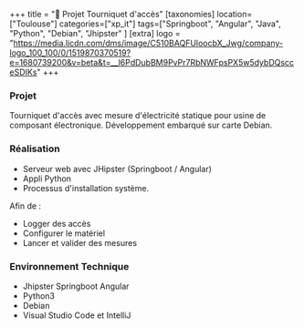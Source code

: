 +++
title = "🛞 Projet Tourniquet d'accès"
[taxonomies]
location=["Toulouse"]
categories=["xp_it"]
tags=["Springboot", "Angular", "Java", "Python", "Debian", "Jhipster" ]
[extra]
logo = "https://media.licdn.com/dms/image/C510BAQFUloocbX_Jwg/company-logo_100_100/0/1519870370519?e=1680739200&v=beta&t=__l6PdDubBM9PvPr7RbNWFpsPX5w5dybDQscceSDIKs"
+++

### Projet

Tourniquet d'accès avec mesure d'électricité statique pour usine de composant électronique. Développement embarqué sur carte Debian.

### Réalisation

- Serveur web avec JHipster (Springboot / Angular)
- Appli Python
- Processus d'installation système.

Afin de :

- Logger des accès
- Configurer le matériel
- Lancer et valider des mesures

### Environnement Technique

- Jhipster Springboot Angular
- Python3
- Debian
- Visual Studio Code et IntelliJ
